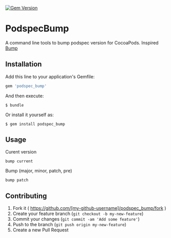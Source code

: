 [![Gem Version](https://badge.fury.io/rb/podspec_bump.svg)](http://badge.fury.io/rb/podspec_bump)

# PodspecBump

A command line tools to bump podspec version for CocoaPods.
Inspired [Bump](https://github.com/gregorym/bump)

## Installation

Add this line to your application's Gemfile:

```ruby
gem 'podspec_bump'
```

And then execute:

    $ bundle

Or install it yourself as:

    $ gem install podspec_bump

## Usage

Curent version

```
bump current
```

Bump (major, minor, patch, pre)

```
bump patch
```

## Contributing

1. Fork it ( https://github.com/[my-github-username]/podspec_bump/fork )
2. Create your feature branch (`git checkout -b my-new-feature`)
3. Commit your changes (`git commit -am 'Add some feature'`)
4. Push to the branch (`git push origin my-new-feature`)
5. Create a new Pull Request

